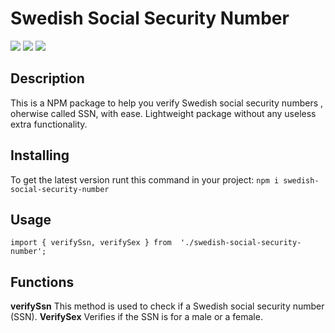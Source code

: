 # Swedish Social Security Number

![](https://img.shields.io/npm/v/swedish-social-security-number?style=flat-square)
![](https://img.shields.io/bundlephobia/min/swedish-social-security-number?color=green&style=flat-square)
![](https://img.shields.io/npm/l/swedish-social-security-number?color=red&style=flat-square)

## Description
This is a NPM package to help you verify Swedish social security numbers , oherwise called SSN, with ease. Lightweight package without any useless extra functionality. 

## Installing
To get the latest version runt this command in your project:
`npm i swedish-social-security-number`

## Usage
`import { verifySsn, verifySex } from  './swedish-social-security-number';`

## Functions
**verifySsn**
This method is used to check if a Swedish social security number (SSN). 
**VerifySex**
Verifies if the SSN is for a male or a female. 